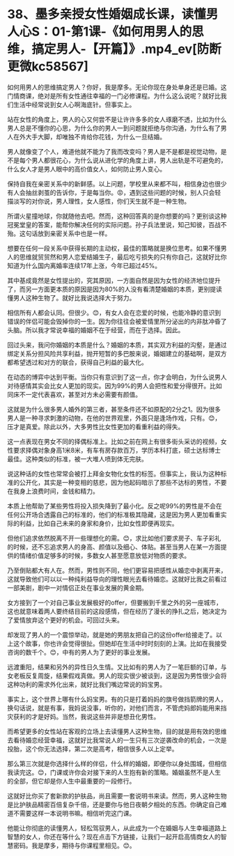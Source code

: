 # 38、墨多亲授女性婚姻成长课，读懂男人心S：01-第1课-《如何用男人的思维，搞定男人-【开篇】》.mp4_ev[防断更微kc58567]

如何用男人的思维搞定男人？你好，我是摩多。无论你现在身处单身还是已婚。这门情商课，绝对是所有女性通往幸福的一门必修课程。为什么这么说呢？就好比我们生活中经常说到女人心啊海底针。但事实上。

站在女性的角度上，男人的心又何尝不是让许许多多的女人琢磨不透，比如为什么男人总是不懂你的心思，为什么你的男人一到问题就拒绝与你沟通，为什么有了男人在外大手大脚，却唯独不肯给你花钱，为什么一旦结婚。

男人就像变了个人，难道他就不能为了我而改变吗？男人是不是都是视觉动物，是不是每个男人都很花心，为什么说从进化学的角度上讲，男人出轨是不可避免的，什么女人才是男人眼中的高价值女人，如何防止男人变心。

保持自我在亲密关系中的新鲜感。以上问题，学校里从来都不叫，相信身边也很少有人会抽丝剥茧的告诉你，于是每当你。😡，遇到这些问题的时候，别人只会轻描淡写的对你说，男人理性，女人感性，你们天生就不是一种生物。

所谓火星撞地球，你就随他去吧。然而，这种回答真的是你想要的吗？更别谈这种冠冕堂皇的答案，能帮你解决任何的实际问题。孙子兵法里说，知己知彼，百战不殆。这句话放到亲密关系中也是一样。

想要在任何一段关系中获得长期的主动权，最佳的策略就是换位思考。如果不懂男人的思维就贸贸然和男人恋爱结婚生子，最后吃亏损失的只有你自己，这就好比你知道为什么国内离婚率连续17年上涨，今年已超过45%。

其中基成竟然是女性提出的，究其原因，一方面自然是因为女性的经济地位提升了，而另一方面更本质的原因是因为80%的人没有看清楚婚姻的本质，更别提读懂男人这种生物了。就好比我说选择大于努力。

相信所有人都会认同。但很少。😊，有女人会在恋爱的时候，也能冷静的意识到错误的伴侣可能会毁掉你的一生。因为你往往会被爱情里所分泌出的内非肽冲昏了头脑。所以我才常说幸福的婚姻不在于经营，而在于选择。因此。

回过头来，我问你婚姻的本质是什么？婚姻的本质，其实双方利益的沟壑，是通过绑定关系分担风险共享利益，抛开短暂的多巴胺来说，婚姻建立的基础啊，是双方都希望透过和对方的联合，获得自己利益的最大化。

在动态的博弈中达到平衡。当你只有意识到了这一点，你才会明白，为什么说男人对待感情其实会比女人更加的现实。因为99%的男人会把性和爱分得很开。比如同床不一定代表喜欢，甚至对方未必需要有颜值。

这就是为什么很多男人婚外的第三者，甚至条件还不如原配的2分之1。因为很多男人是一种寻求刺激的动物，在他的世界观里，外面只是逢场作戏，只有。😊，压才是真爱。除此以外，大多男性比女性更加的看重利益的得失。

这一点表现在男女不同的择偶标准上。比如之前在网上有很多街头采访的视频，女性要求择偶对象身高1米8米，有车有房存款百万，学历本科打底，硕士达标博士最佳。这种类似的标准，被一大堆人喷到体无完肤。

说这种话的女性也常常会被打上拜金女物化女性的标签。但事实上，我认为这种标准的公开化，其实是一种变相的慈悲，因为他起码暗示了那些不达标的男性，不要在我身上浪费时间，金钱和精力。

本质上他帮助了某些男性将投入损失降到了最小化。反之呢99%的男性是不会在任何公开场合透露自己的标准的，他们的标准极其隐藏，这是因为男人更加看重实际的利益，比如自己未来的身家和身价，比如女性即便再现实。

但他们追求依然脱离不开一些理想化的需。😊，求比如他们要求房子、车子彩礼的时候，还不忘追求男人的身高、颜值以及细心、体贴。甚至当男人在某一方面提供的情绪价值足够多的时候，多数女人甚至愿意放低对物质的要求。

乃至倒贴都大有人在。然而，男性则不同，他们更容易把感性从婚恋中剥离开来，这就导致他们可以以一种纯利益导向的理性眼光去看待婚恋。这就好比我之前看过一部美剧，剧中一对情侣正处在事业发展的黄金期。

女方接到了一个对自己事业发展极好的offer，但要搬到千里之外的另一座城市，这也就意味着两人要终结目前的这段感情，但在经历了漫长的挣扎之后，她决定为了爱情放弃这个更好的机会。可回过头来。

却发现了男人的一个震惊举动，就是她的男朋友把自己的这份offer给接走了。以上这个故事，你也许会觉得很扯。但她却在生活中时时刻刻的上演。比如在我接受咨询的数千个。😊，中有的男人为了更好的事业发展。

远渡重阳，结果和另外的异性日久生情。又比如有的男人为了一笔巨额的订单，与女老板反复周旋，结果假戏真做。男人的现实很少被谈到，这是因为男性很少会将这种功利的需求外化出来，就好比我们嘴边常说的妈宝男。

事实上，这个世界上哪有什么妈宝男。有的只是打着妈妈的旗号做挡箭牌的男人，换句话说，就是有事，我妈说没事，听你的，对他们而言，不管虎妈郎妈能用来挡灾获利的才是好妈。当然，我说这些并非是想丑化男性。

而希望更多的女性站在客观的立场上去读懂男人这种生物，目的就是用有效的思维去看待婚恋经营幸福，这就好比我常说人的一生只有三次逆袭改命的机会，一次是投胎，这个你无法选择，第二次是高考，相信很多人以上定举。

那么第三次就是你选择什么样的伴侣，什么样的婚姻，即便你以身处围城，但相信我读完这。😊，门课或许你会对接下来的人生抱有新的策略。婚姻虽然不是人生的全部，但它却是你人生中最重要的一段修行。

这就好比你买了套新款的护肤品，尚且需要一套说明书来读。然而，男人这种生物是比护肤品精密百倍复杂千倍，还是要你与他日夜朝夕相处的东西。你确定自己难道不需要这样一本说明书嘛。相信听完这门课。

他能让你彻底的读懂男人，轻松驾驭男人，从此成为一个在婚姻与人生幸福道路上智慧的女人，你还在等什么？现在点击下方链接，让我们一起开启高情商女人的智慧密码。我是摩多，期待与你课程里相见。😊。


